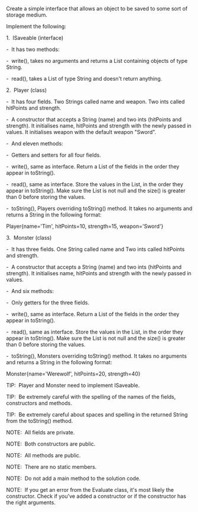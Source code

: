 Create a simple interface that allows an object to be saved to some sort of storage medium.

Implement the following:

1.  ISaveable (interface)

-  It has two methods:

-  write(), takes no arguments and returns a List containing objects of type String.

-  read(), takes a List of type String and doesn't return anything.

2.  Player (class)

-  It has four fields. Two Strings called name and weapon. Two ints called hitPoints and strength.

-  A constructor that accepts a String (name) and two ints (hitPoints and strength). It initialises name, hitPoints and strength with the newly passed in values. It initialises weapon with the default weapon "Sword".

-  And eleven methods:

-  Getters and setters for all four fields.

-  write(), same as interface. Return a List of the fields in the order they appear in toString().

-  read(), same as interface. Store the values in the List, in the order they appear in toString(). Make sure the List is not null and the size() is greater than 0 before storing the values.

-  toString(), Players overriding toString() method. It takes no arguments and returns a String in the following format:

Player{name='Tim', hitPoints=10, strength=15, weapon='Sword'}

3.  Monster (class)

-  It has three fields. One String called name and Two ints called hitPoints and strength.

-  A constructor that accepts a String (name) and two ints (hitPoints and strength). It initialises name, hitPoints and strength with the newly passed in values.

-  And six methods:

-  Only getters for the three fields.

-  write(), same as interface. Return a List of the fields in the order they appear in toString().

-  read(), same as interface. Store the values in the List, in the order they appear in toString(). Make sure the List is not null and the size() is greater than 0 before storing the values.

-  toString(), Monsters overriding toString() method. It takes no arguments and returns a String in the following format:

Monster{name='Werewolf', hitPoints=20, strength=40}

TIP:  Player and Monster need to implement ISaveable.

TIP:  Be extremely careful with the spelling of the names of the fields, constructors and methods.

TIP:  Be extremely careful about spaces and spelling in the returned String from the toString() method.

NOTE:  All fields are private.

NOTE:  Both constructors are public.

NOTE:  All methods are public.

NOTE:  There are no static members.

NOTE:  Do not add a main method to the solution code.

NOTE:  If you get an error from the Evaluate class, it's most likely the constructor. Check if you've added a constructor or if the constructor has the right arguments.